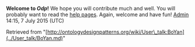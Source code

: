 __Welcome to _Odp_!__ We hope you will contribute much and well. 
You will probably want to read the [help pages](http://ontologydesignpatterns.org/wiki/Help:Contents "Help:Contents"). Again, welcome and have fun! [Admin](../User/ValentinaPresutti.md "User:ValentinaPresutti") 14:15, 7 July 2015 (UTC)





Retrieved from "[http://ontologydesignpatterns.org/wiki/User\_talk:BoYan](../User_talk/BoYan.md)"
